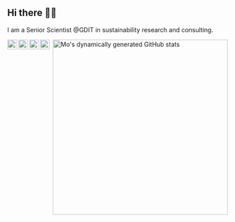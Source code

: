## Hi there 👋🏼

I am a Senior Scientist @GDIT in sustainability research and consulting.

<link rel="stylesheet" href="https://use.fontawesome.com/releases/v5.6.1/css/all.css" integrity="sha384-gfdkjb5BdAXd+lj+gudLWI+BXq4IuLW5IT+brZEZsLFm++aCMlF1V92rMkPaX4PP" crossorigin="anonymous">

[<img align="right" width="400" alt="Mo's dynamically generated GitHub stats" src="https://github-readme-stats.vercel.app/api?username=moli7&show_icons=true&title_color=002642&icon_color=a23e02&bg_color=ffffff&border_color=2e4963&text_color=173552"/>](https://github.com/moli7/)

<!--Languages
<img height="180em" src="https://github-readme-stats.vercel.app/api/top-langs/?username=moli7&theme=buefy&layout=compact&langs-count=5" />
-->

<a href="https://github.com/moli7">
  <img align="left" alt="Mo's Github" width="22px" src="https://cdn.jsdelivr.net/npm/simple-icons@v3/icons/github.svg" />
</a>
<a href="https://orcid.org/0000-0002-3672-1622">
  <img align="left" alt="Mo's ORCID" width="22px" src="https://cdn.jsdelivr.net/npm/simple-icons@v3/icons/orcid.svg" />
</a>
<a href="https://scholar.google.com/citations?user=uVAj3mwAAAAJ&hl=en">
  <img align="left" alt="Mo's GoogleScholar" width="22px" src="https://cdn.jsdelivr.net/npm/simple-icons@v3/icons/googlescholar.svg" />
</a>
<a href="https://www.linkedin.com/in/mo-li-phd/">
  <img align="left" alt="Mo's LinkedIn" width="22px" src="https://cdn.jsdelivr.net/npm/simple-icons@v3/icons/linkedin.svg" />
</a>
<br>
